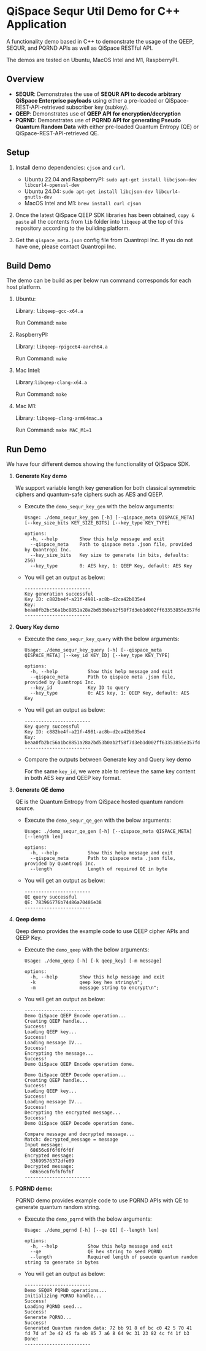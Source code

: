 # QiSpace Sequr Util Demo for C++ Application

  A functionality demo based in C++ to demonstrate the usage of the QEEP, SEQUR, and PQRND APIs as well as QiSpace RESTful API.

  The demos are tested on Ubuntu, MacOS Intel and M1, RaspberryPI.

## **Overview**

- **SEQUR**: Demonstrates the use of **SEQUR API to decode arbitrary QiSpace Enterprise payloads** using either a pre-loaded or QiSpace-REST-API-retrieved subscriber key (subkey).
- **QEEP**: Demonstrates use of **QEEP API for encryption/decryption** 
- **PQRND**: Demonstrates use of **PQRND API for generating Pseudo Quantum Random Data** with either pre-loaded Quantum Entropy (QE) or QiSpace-REST-API-retrieved QE.

## **Setup**

1. Install demo dependencies: `cjson` and `curl`.
  
    - Ubuntu 22.04 and RaspberryPI:  `sudo apt-get install libcjson-dev libcurl4-openssl-dev`
    - Ubuntu 24.04: `sudo apt-get install libcjson-dev libcurl4-gnutls-dev`
    - MacOS Intel and M1:  `brew install curl cjson`

2. Once the latest QiSpace QEEP SDK libraries has been obtained, `copy & paste` all the contents from `lib` folder into `libqeep` at the top of this repository according to the building platform.

3. Get the `qispace_meta.json` config file from Quantropi Inc. If you do not have one, please contact Quantropi Inc.

## **Build Demo**

The demo can be build as per below run command corresponds for each host platform.

1. Ubuntu: 
    
    Library: `libqeep-gcc-x64.a` 

    Run Command: `make`

2. RaspberryPI: 
    
    Library: `libqeep-rpigcc64-aarch64.a`

    Run Command: `make`

3. Mac Intel: 

    Library:`libqeep-clang-x64.a`

    Run Command: `make`

4. Mac M1: 
    
    Library: `libqeep-clang-arm64mac.a`

    Run Command: `make MAC_M1=1`

## **Run Demo**

We have four different demos showing the functionality of QiSpace SDK.

1. **Generate Key demo**

    We support variable length key generation for both classical symmetric ciphers and quantum-safe ciphers such as AES and QEEP.

    - Execute the `demo_sequr_key_gen` with the below arguments:

      ```
      Usage: ./demo_sequr_key_gen [-h] [--qispace_meta QISPACE_META] [--key_size_bits KEY_SIZE_BITS] [--key_type KEY_TYPE]

      options:
        -h, --help        Show this help message and exit
        --qispace_meta    Path to qispace meta .json file, provided by Quantropi Inc.
        --key_size_bits   Key size to generate (in bits, defaults: 256)
        --key_type        0: AES key, 1: QEEP Key, default: AES Key
      ```

    - You will get an output as below:

      ```
      ------------------------
      Key generation successful
      Key ID: c882be4f-a21f-4981-ac8b-d2ca42b035e4
      Key: beaa0fb2bc56a1bc8851a28a2bd53b0ab2f58f7d3eb1d002ff63353855e357fd
      ------------------------
      ```

2. **Query Key demo**

    - Execute the `demo_sequr_key_query` with the below arguments:

      ```
      Usage: ./demo_sequr_key_query [-h] [--qispace_meta QISPACE_META] [--key_id KEY_ID] [--key_type KEY_TYPE]

      options:
        -h, --help           Show this help message and exit
        --qispace_meta       Path to qispace meta .json file, provided by Quantropi Inc.
        --key_id             Key ID to query
        --key_type           0: AES key, 1: QEEP Key, default: AES Key
      ```

    - You will get an output as below:

      ```
      ------------------------
      Key query successful
      Key ID: c882be4f-a21f-4981-ac8b-d2ca42b035e4
      Key: beaa0fb2bc56a1bc8851a28a2bd53b0ab2f58f7d3eb1d002ff63353855e357fd
      ------------------------
      ```

    - Compare the outputs between Generate key and Query key demo

      For the same `key_id`, we were able to retrieve the same key content in both AES key and QEEP key format.

3. **Generate QE demo**

    QE is the Quantum Entropy from QiSpace hosted quantum random source.
  
    - Execute the `demo_sequr_qe_gen` with the below arguments:

      ```
      Usage: ./demo_sequr_qe_gen [-h] [--qispace_meta QISPACE_META] [--length len]

      options:
        -h, --help           Show this help message and exit
        --qispace_meta       Path to qispace meta .json file, provided by Quantropi Inc.
        --length             Length of required QE in byte
      ```

    - You will get an output as below:

      ```
      ------------------------
      QE query successful
      QE: 783966776b74486a70486e38
      ------------------------
      ```

4. **Qeep demo**

    Qeep demo provides the example code to use QEEP cipher APIs and QEEP Key.

    - Execute the `demo_qeep` with the below arguments:

      ```
      Usage: ./demo_qeep [-h] [-k qeep_key] [-m message]

      options:
        -h, --help        Show this help message and exit
        -k                qeep key hex string\n";
        -m                message string to encrypt\n";
      ```

    - You will get an output as below:

      ```
      ------------------------
      Demo QiSpace QEEP Encode operation...
      Creating QEEP handle...
      Success!
      Loading QEEP key...
      Success!
      Loading message IV...
      Success!
      Encrypting the message...
      Success!
      Demo QiSpace QEEP Encode operation done.

      Demo QiSpace QEEP Decode operation...
      Creating QEEP handle...
      Success!
      Loading QEEP key...
      Success!
      Loading message IV...
      Success!
      Decrypting the encrypted message...
      Success!
      Demo QiSpace QEEP Decode operation done.

      Compare message and decrypted message...
      Match: decrypted_message = message 
      Input message: 
        68656c6f6f6f6f6f
      Encrypted message: 
        33699576372dfe89
      Decrypted message: 
        68656c6f6f6f6f6f
      ------------------------
      ```

5. **PQRND demo:**

    PQRND demo provides example code to use PQRND APIs with QE to generate quantum random string.

    - Execute the `demo_pqrnd` with the below arguments:

      ```
      Usage: ./demo_pqrnd [-h] [--qe QE] [--length len]

      options:
        -h, --help           Show this help message and exit
        --qe                 QE hex string to seed PQRND
        --length             Required length of pseudo quantum random string to generate in bytes
      ```

    - You will get an output as below:

      ```
      ------------------------
      Demo SEQUR PQRND operations...
      Initializing PQRND handle...
      Success!
      Loading PQRND seed...
      Success!
      Generate PQRND...
      Success!
      Generated Quantum random data: 72 bb 91 8 ef bc c0 42 5 70 41 fd 7d af 3e 42 45 fa eb 85 7 a6 8 64 9c 31 23 82 4c f4 1f b3 
      Done!
      ------------------------
      ```